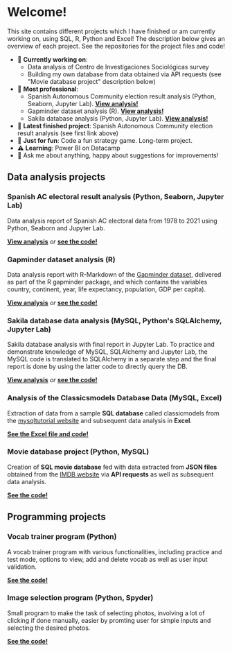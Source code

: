 # Welcome! 

This site contains different projects which I have finished or am currently working on, using SQL, R, Python and Excel! The description below gives an overview of each project. See the repositories for the project files and code!

- :vertical_traffic_light: **Currently working on**: 
  - Data analysis of Centro de Investigaciones Sociológicas survey 
  - Building my own database from data obtained via API requests (see "Movie database project" description below)
- :tada: **Most professional**: 
  - Spanish Autonomous Community election result analysis (Python, Seaborn, Jupyter Lab). **[View analysis!](https://spaniel01.github.io/Py_Seaborn_Spain_AC_elec_analysis/)** 
  - Gapminder dataset analysis (R). **[View analysis!](https://spaniel01.github.io/R_gapminder_analysis_report/)** 
  - Sakila database analysis (Python, Jupyter Lab). **[View analysis!](https://spaniel01.github.io/SQL_Python_sakila_data_analysis/)** 
- :baby_chick: **Latest finished project**: Spanish Autonomous Community election result analysis (see first link above)
- :dancer: **Just for fun**: Code a fun strategy game. Long-term project. 
- :warning: **Learning**: Power BI on Datacamp
- 💬 Ask me about anything, happy about suggestions for improvements!
<!--- 📫 How to reach me: ... --->

## Data analysis projects

### Spanish AC electoral result analysis (Python, Seaborn, Jupyter Lab)
Data analysis report of Spanish AC electoral data from 1978 to 2021 using Python, Seaborn and Jupyter Lab. 

**[View analysis](https://spaniel01.github.io/Py_Seaborn_Spain_AC_elec_analysis/)** *or* **[see the code!](https://github.com/spaniel01/Py_Seaborn_Spain_AC_elec_analysis)** 

### Gapminder dataset analysis (R)
Data analysis report with R-Markdown of the [Gapminder dataset](https://www.rdocumentation.org/packages/gapminder/versions/0.3.0), delivered as part of the R gapminder package, and which contains the variables country, continent, year, life expectancy, population, GDP per capita). 

**[View analysis](https://spaniel01.github.io/R_gapminder_analysis_report/)** *or* **[see the code!](https://github.com/spaniel01/R_gapminder_analysis_report)** 

### Sakila database data analysis (MySQL, Python's SQLAlchemy, Jupyter Lab)
Sakila database analysis with final report in Jupyter Lab. To practice and demonstrate knowledge of MySQL, SQLAlchemy and Jupyter Lab, the MySQL code is translated to SQLAlchemy in a separate step and the final report is done by using the latter code to directly query the DB. 

**[View analysis](https://spaniel01.github.io/SQL_Python_sakila_data_analysis/)** *or* **[see the code!](https://github.com/spaniel01/SQL_Python_sakila_data_analysis)** 

### Analysis of the Classicsmodels Database Data (MySQL, Excel)
Extraction of data from a sample **SQL database** called classicmodels from the [mysqltutorial website](https://www.mysqltutorial.org/mysql-sample-database.aspx) and subsequent data analysis in **Excel**.

**[See the Excel file and code!](https://github.com/spaniel01/SQL_Excel_classicmodels_data_analysis)** 

### Movie database project (Python, MySQL)
Creation of **SQL movie database** fed with data extracted from **JSON files** obtained from the [IMDB website](https://www.imdb.com/) via **API requests** as well as subsequent data analysis.

**[See the code!](https://github.com/spaniel01/Python_API_imdb_database)** 

## Programming projects

### Vocab trainer program (Python)
A vocab trainer program with various functionalities, including practice and test mode, options to view, add and delete vocab as well as user input validation.

**[See the code!](https://github.com/spaniel01/Python_program_vocab_trainer)** 

### Image selection program (Python, Spyder)
Small program to make the task of selecting photos, involving a lot of clicking if done manually, easier by promting user for simple inputs and selecting the desired photos.

**[See the code!](https://github.com/spaniel01/Python_Spyder_image_selector)** 
